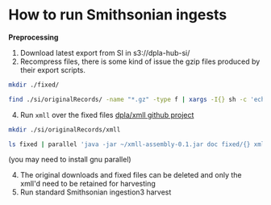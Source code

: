 # How to run Smithsonian ingests

**Preprocessing**
1. Download latest export from SI in s3://dpla-hub-si/ 
2. Recompress files, there is some kind of issue the gzip files produced by their export scripts.

```bash
mkdir ./fixed/

find ./si/originalRecords/ -name "*.gz" -type f | xargs -I{} sh -c 'echo "$1" "./$(basename ${1%.*}).${1##*.}"' -- {} | xargs -n 2 -P 8 sh -c 'gunzip -dckv $0 | gzip -kv > ./si/originalRecords/fixed/$1'
```

4. Run `xmll` over the fixed files [dpla/xmll github project](https://github.com/dpla/xmll)

```bash
mkdir ./si/originalRecords/xmll

ls fixed | parallel 'java -jar ~/xmll-assembly-0.1.jar doc fixed/{} xmll/{}'
```

(you may need to install gnu parallel)

4. The original downloads and fixed files can be deleted and only the xmll'd need to be retained for harvesting
5. Run standard Smithsonian ingestion3 harvest 